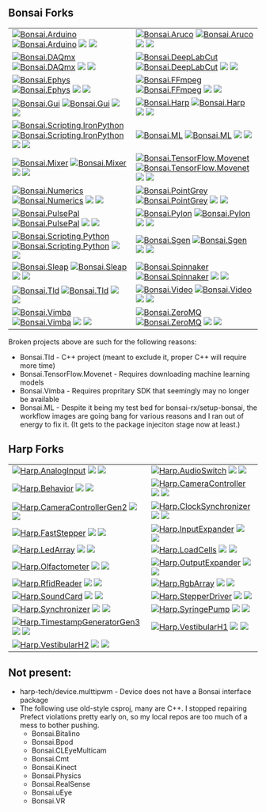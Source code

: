 ## Bonsai Forks

| | |
|-----|-----|
[![Bonsai.Arduino](https://img.shields.io/badge/--blue?logo=nuget)](https://dev.nugettest.org/packages/Bonsai.Arduino) [![Bonsai.Arduino](https://img.shields.io/badge/--1f2328?logo=github)](https://ngrdavid.github.io/arduino) [![](https://img.shields.io/github/pulls/detail/state/bonsai-rx/arduino/4?label=PR)](https://github.com/bonsai-rx/arduino/pull/4) [![](https://github.com/NgrDavid/arduino/actions/workflows/Bonsai.Arduino.yml/badge.svg)](https://github.com/NgrDavid/arduino/actions/workflows/Bonsai.Arduino.yml) | [![Bonsai.Aruco](https://img.shields.io/badge/--blue?logo=nuget)](https://dev.nugettest.org/packages/Bonsai.Aruco) [![Bonsai.Aruco](https://img.shields.io/badge/--1f2328?logo=github)](https://ngrdavid.github.io/aruco) [![](https://img.shields.io/github/pulls/detail/state/bonsai-rx/aruco/2?label=PR)](https://github.com/bonsai-rx/aruco/pull/2) [![](https://github.com/NgrDavid/aruco/actions/workflows/Bonsai.Aruco.yml/badge.svg)](https://github.com/NgrDavid/aruco/actions/workflows/Bonsai.Aruco.yml)
[![Bonsai.DAQmx](https://img.shields.io/badge/--blue?logo=nuget)](https://dev.nugettest.org/packages/Bonsai.DAQmx) [![Bonsai.DAQmx](https://img.shields.io/badge/--1f2328?logo=github)](https://ngrdavid.github.io/daqmx) [![](https://img.shields.io/github/pulls/detail/state/bonsai-rx/daqmx/24?label=PR)](https://github.com/bonsai-rx/daqmx/pull/24) [![](https://github.com/NgrDavid/daqmx/actions/workflows/Bonsai.DAQmx.yml/badge.svg)](https://github.com/NgrDavid/daqmx/actions/workflows/Bonsai.DAQmx.yml) | [![Bonsai.DeepLabCut](https://img.shields.io/badge/--blue?logo=nuget)](https://dev.nugettest.org/packages/Bonsai.DeepLabCut) [![Bonsai.DeepLabCut](https://img.shields.io/badge/--1f2328?logo=github)](https://ngrdavid.github.io/deeplabcut) [![](https://img.shields.io/github/pulls/detail/state/bonsai-rx/deeplabcut/25?label=PR)](https://github.com/bonsai-rx/deeplabcut/pull/25) [![](https://github.com/NgrDavid/deeplabcut/actions/workflows/Bonsai.DeepLabCut.yml/badge.svg)](https://github.com/NgrDavid/deeplabcut/actions/workflows/Bonsai.DeepLabCut.yml)
[![Bonsai.Ephys](https://img.shields.io/badge/--blue?logo=nuget)](https://dev.nugettest.org/packages/Bonsai.Ephys) [![Bonsai.Ephys](https://img.shields.io/badge/--1f2328?logo=github)](https://ngrdavid.github.io/ephys) [![](https://img.shields.io/github/pulls/detail/state/bonsai-rx/ephys/13?label=PR)](https://github.com/bonsai-rx/ephys/pull/13) [![](https://github.com/NgrDavid/ephys/actions/workflows/Bonsai.Ephys.yml/badge.svg)](https://github.com/NgrDavid/ephys/actions/workflows/Bonsai.Ephys.yml) | [![Bonsai.FFmpeg](https://img.shields.io/badge/--blue?logo=nuget)](https://dev.nugettest.org/packages/Bonsai.FFmpeg) [![Bonsai.FFmpeg](https://img.shields.io/badge/--1f2328?logo=github)](https://ngrdavid.github.io/ffmpeg) [![](https://img.shields.io/github/pulls/detail/state/bonsai-rx/ffmpeg/1?label=PR)](https://github.com/bonsai-rx/ffmpeg/pull/1) [![](https://github.com/NgrDavid/ffmpeg/actions/workflows/Bonsai.FFmpeg.yml/badge.svg)](https://github.com/NgrDavid/ffmpeg/actions/workflows/Bonsai.FFmpeg.yml)
[![Bonsai.Gui](https://img.shields.io/badge/--blue?logo=nuget)](https://dev.nugettest.org/packages/Bonsai.Gui) [![Bonsai.Gui](https://img.shields.io/badge/--1f2328?logo=github)](https://ngrdavid.github.io/gui) [![](https://img.shields.io/github/pulls/detail/state/bonsai-rx/gui/43?label=PR)](https://github.com/bonsai-rx/gui/pull/43) [![](https://github.com/NgrDavid/gui/actions/workflows/Bonsai.Gui.yml/badge.svg)](https://github.com/NgrDavid/gui/actions/workflows/Bonsai.Gui.yml) | [![Bonsai.Harp](https://img.shields.io/badge/--blue?logo=nuget)](https://dev.nugettest.org/packages/Bonsai.Harp) [![Bonsai.Harp](https://img.shields.io/badge/--1f2328?logo=github)](https://ngrdavid.github.io/harp) [![](https://img.shields.io/github/pulls/detail/state/bonsai-rx/harp/94?label=PR)](https://github.com/bonsai-rx/harp/pull/94) [![](https://github.com/NgrDavid/harp/actions/workflows/Bonsai.Harp.yml/badge.svg)](https://github.com/NgrDavid/harp/actions/workflows/Bonsai.Harp.yml)
[![Bonsai.Scripting.IronPython](https://img.shields.io/badge/--blue?logo=nuget)](https://dev.nugettest.org/packages/Bonsai.Scripting.IronPython) [![Bonsai.Scripting.IronPython](https://img.shields.io/badge/--1f2328?logo=github)](https://ngrdavid.github.io/ironpython-scripting) [![](https://img.shields.io/github/pulls/detail/state/bonsai-rx/ironpython-scripting/4?label=PR)](https://github.com/bonsai-rx/ironpython-scripting/pull/4) [![](https://github.com/NgrDavid/ironpython-scripting/actions/workflows/Bonsai.Scripting.IronPython.yml/badge.svg)](https://github.com/NgrDavid/ironpython-scripting/actions/workflows/Bonsai.Scripting.IronPython.yml) | [![Bonsai.ML](https://img.shields.io/badge/--blue?logo=nuget)](https://dev.nugettest.org/packages/Bonsai.ML) [![Bonsai.ML](https://img.shields.io/badge/--1f2328?logo=github)](https://ngrdavid.github.io/machinelearning) [![](https://img.shields.io/github/pulls/detail/state/bonsai-rx/machinelearning/56?label=PR)](https://github.com/bonsai-rx/machinelearning/pull/56) [![](https://github.com/NgrDavid/machinelearning/actions/workflows/Bonsai.ML.yml/badge.svg)](https://github.com/NgrDavid/machinelearning/actions/workflows/Bonsai.ML.yml)
[![Bonsai.Mixer](https://img.shields.io/badge/--blue?logo=nuget)](https://dev.nugettest.org/packages/Bonsai.Mixer) [![Bonsai.Mixer](https://img.shields.io/badge/--1f2328?logo=github)](https://ngrdavid.github.io/mixer) [![](https://img.shields.io/github/pulls/detail/state/bonsai-rx/mixer/3?label=PR)](https://github.com/bonsai-rx/mixer/pull/3) [![](https://github.com/NgrDavid/mixer/actions/workflows/Bonsai.Mixer.yml/badge.svg)](https://github.com/NgrDavid/mixer/actions/workflows/Bonsai.Mixer.yml) | [![Bonsai.TensorFlow.Movenet](https://img.shields.io/badge/--blue?logo=nuget)](https://dev.nugettest.org/packages/Bonsai.TensorFlow.Movenet) [![Bonsai.TensorFlow.Movenet](https://img.shields.io/badge/--1f2328?logo=github)](https://ngrdavid.github.io/movenet) [![](https://img.shields.io/github/pulls/detail/state/bonsai-rx/movenet/1?label=PR)](https://github.com/bonsai-rx/movenet/pull/1) [![](https://github.com/NgrDavid/movenet/actions/workflows/Bonsai.TensorFlow.Movenet.yml/badge.svg)](https://github.com/NgrDavid/movenet/actions/workflows/Bonsai.TensorFlow.Movenet.yml)
[![Bonsai.Numerics](https://img.shields.io/badge/--blue?logo=nuget)](https://dev.nugettest.org/packages/Bonsai.Numerics) [![Bonsai.Numerics](https://img.shields.io/badge/--1f2328?logo=github)](https://ngrdavid.github.io/numerics) [![](https://img.shields.io/github/pulls/detail/state/bonsai-rx/numerics/11?label=PR)](https://github.com/bonsai-rx/numerics/pull/11) [![](https://github.com/NgrDavid/numerics/actions/workflows/Bonsai.Numerics.yml/badge.svg)](https://github.com/NgrDavid/numerics/actions/workflows/Bonsai.Numerics.yml) | [![Bonsai.PointGrey](https://img.shields.io/badge/--blue?logo=nuget)](https://dev.nugettest.org/packages/Bonsai.PointGrey) [![Bonsai.PointGrey](https://img.shields.io/badge/--1f2328?logo=github)](https://ngrdavid.github.io/pointgrey) [![](https://img.shields.io/github/pulls/detail/state/bonsai-rx/pointgrey/1?label=PR)](https://github.com/bonsai-rx/pointgrey/pull/1) [![](https://github.com/NgrDavid/pointgrey/actions/workflows/Bonsai.PointGrey.yml/badge.svg)](https://github.com/NgrDavid/pointgrey/actions/workflows/Bonsai.PointGrey.yml)
[![Bonsai.PulsePal](https://img.shields.io/badge/--blue?logo=nuget)](https://dev.nugettest.org/packages/Bonsai.PulsePal) [![Bonsai.PulsePal](https://img.shields.io/badge/--1f2328?logo=github)](https://ngrdavid.github.io/pulsepal) [![](https://img.shields.io/github/pulls/detail/state/bonsai-rx/pulsepal/53?label=PR)](https://github.com/bonsai-rx/pulsepal/pull/53) [![](https://github.com/NgrDavid/pulsepal/actions/workflows/Bonsai.PulsePal.yml/badge.svg)](https://github.com/NgrDavid/pulsepal/actions/workflows/Bonsai.PulsePal.yml) | [![Bonsai.Pylon](https://img.shields.io/badge/--blue?logo=nuget)](https://dev.nugettest.org/packages/Bonsai.Pylon) [![Bonsai.Pylon](https://img.shields.io/badge/--1f2328?logo=github)](https://ngrdavid.github.io/pylon) [![](https://img.shields.io/github/pulls/detail/state/bonsai-rx/pylon/4?label=PR)](https://github.com/bonsai-rx/pylon/pull/4) [![](https://github.com/NgrDavid/pylon/actions/workflows/Bonsai.Pylon.yml/badge.svg)](https://github.com/NgrDavid/pylon/actions/workflows/Bonsai.Pylon.yml)
[![Bonsai.Scripting.Python](https://img.shields.io/badge/--blue?logo=nuget)](https://dev.nugettest.org/packages/Bonsai.Scripting.Python) [![Bonsai.Scripting.Python](https://img.shields.io/badge/--1f2328?logo=github)](https://ngrdavid.github.io/python-scripting) [![](https://img.shields.io/github/pulls/detail/state/bonsai-rx/python-scripting/29?label=PR)](https://github.com/bonsai-rx/python-scripting/pull/29) [![](https://github.com/NgrDavid/python-scripting/actions/workflows/Bonsai.Scripting.Python.yml/badge.svg)](https://github.com/NgrDavid/python-scripting/actions/workflows/Bonsai.Scripting.Python.yml) | [![Bonsai.Sgen](https://img.shields.io/badge/--blue?logo=nuget)](https://dev.nugettest.org/packages/Bonsai.Sgen) [![Bonsai.Sgen](https://img.shields.io/badge/--1f2328?logo=github)](https://ngrdavid.github.io/sgen) [![](https://img.shields.io/github/pulls/detail/state/bonsai-rx/sgen/61?label=PR)](https://github.com/bonsai-rx/sgen/pull/61) [![](https://github.com/NgrDavid/sgen/actions/workflows/Bonsai.Sgen.yml/badge.svg)](https://github.com/NgrDavid/sgen/actions/workflows/Bonsai.Sgen.yml)
[![Bonsai.Sleap](https://img.shields.io/badge/--blue?logo=nuget)](https://dev.nugettest.org/packages/Bonsai.Sleap) [![Bonsai.Sleap](https://img.shields.io/badge/--1f2328?logo=github)](https://ngrdavid.github.io/sleap) [![](https://img.shields.io/github/pulls/detail/state/bonsai-rx/sleap/31?label=PR)](https://github.com/bonsai-rx/sleap/pull/31) [![](https://github.com/NgrDavid/sleap/actions/workflows/Bonsai.Sleap.yml/badge.svg)](https://github.com/NgrDavid/sleap/actions/workflows/Bonsai.Sleap.yml) | [![Bonsai.Spinnaker](https://img.shields.io/badge/--blue?logo=nuget)](https://dev.nugettest.org/packages/Bonsai.Spinnaker) [![Bonsai.Spinnaker](https://img.shields.io/badge/--1f2328?logo=github)](https://ngrdavid.github.io/spinnaker) [![](https://img.shields.io/github/pulls/detail/state/bonsai-rx/spinnaker/14?label=PR)](https://github.com/bonsai-rx/spinnaker/pull/14) [![](https://github.com/NgrDavid/spinnaker/actions/workflows/Bonsai.Spinnaker.yml/badge.svg)](https://github.com/NgrDavid/spinnaker/actions/workflows/Bonsai.Spinnaker.yml)
[![Bonsai.Tld](https://img.shields.io/badge/--blue?logo=nuget)](https://dev.nugettest.org/packages/Bonsai.Tld) [![Bonsai.Tld](https://img.shields.io/badge/--1f2328?logo=github)](https://ngrdavid.github.io/tld) [![](https://img.shields.io/github/pulls/detail/state/bonsai-rx/tld/2?label=PR)](https://github.com/bonsai-rx/tld/pull/2) [![](https://github.com/NgrDavid/tld/actions/workflows/Bonsai.Tld.yml/badge.svg)](https://github.com/NgrDavid/tld/actions/workflows/Bonsai.Tld.yml) | [![Bonsai.Video](https://img.shields.io/badge/--blue?logo=nuget)](https://dev.nugettest.org/packages/Bonsai.Video) [![Bonsai.Video](https://img.shields.io/badge/--1f2328?logo=github)](https://ngrdavid.github.io/video) [![](https://img.shields.io/github/pulls/detail/state/bonsai-rx/video/3?label=PR)](https://github.com/bonsai-rx/video/pull/3) [![](https://github.com/NgrDavid/video/actions/workflows/Bonsai.Video.yml/badge.svg)](https://github.com/NgrDavid/video/actions/workflows/Bonsai.Video.yml)
[![Bonsai.Vimba](https://img.shields.io/badge/--blue?logo=nuget)](https://dev.nugettest.org/packages/Bonsai.Vimba) [![Bonsai.Vimba](https://img.shields.io/badge/--1f2328?logo=github)](https://ngrdavid.github.io/vimba) [![](https://img.shields.io/github/pulls/detail/state/bonsai-rx/vimba/3?label=PR)](https://github.com/bonsai-rx/vimba/pull/3) [![](https://github.com/NgrDavid/vimba/actions/workflows/Bonsai.Vimba.yml/badge.svg)](https://github.com/NgrDavid/vimba/actions/workflows/Bonsai.Vimba.yml) | [![Bonsai.ZeroMQ](https://img.shields.io/badge/--blue?logo=nuget)](https://dev.nugettest.org/packages/Bonsai.ZeroMQ) [![Bonsai.ZeroMQ](https://img.shields.io/badge/--1f2328?logo=github)](https://ngrdavid.github.io/zeromq) [![](https://img.shields.io/github/pulls/detail/state/bonsai-rx/zeromq/26?label=PR)](https://github.com/bonsai-rx/zeromq/pull/26) [![](https://github.com/NgrDavid/zeromq/actions/workflows/Bonsai.ZeroMQ.yml/badge.svg)](https://github.com/NgrDavid/zeromq/actions/workflows/Bonsai.ZeroMQ.yml)

Broken projects above are such for the following reasons:

* Bonsai.Tld - C++ project (meant to exclude it, proper C++ will require more time)
* Bonsai.TensorFlow.Movenet - Requires downloading machine learning models
* Bonsai.Vimba - Requires propritary SDK that seemingly may no longer be available
* Bonsai.ML - Despite it being my test bed for bonsai-rx/setup-bonsai, the workflow images are going bang for various reasons and I ran out of energy to fix it. (It gets to the package injeciton stage now at least.)

## Harp Forks

| | |
|-----|-----|
[![Harp.AnalogInput](https://img.shields.io/badge/--blue?logo=nuget)](https://dev.nugettest.org/packages/Harp.AnalogInput) [![](https://img.shields.io/github/pulls/detail/state/harp-tech/device.analoginput/12?label=PR)](https://github.com/harp-tech/device.analoginput/pull/12) [![](https://github.com/NgrDavid/device.analoginput/actions/workflows/Harp.AnalogInput.yml/badge.svg)](https://github.com/NgrDavid/device.analoginput/actions/workflows/Harp.AnalogInput.yml) | [![Harp.AudioSwitch](https://img.shields.io/badge/--blue?logo=nuget)](https://dev.nugettest.org/packages/Harp.AudioSwitch) [![](https://img.shields.io/github/pulls/detail/state/harp-tech/device.audioswitch/9?label=PR)](https://github.com/harp-tech/device.audioswitch/pull/9) [![](https://github.com/NgrDavid/device.audioswitch/actions/workflows/Harp.AudioSwitch.yml/badge.svg)](https://github.com/NgrDavid/device.audioswitch/actions/workflows/Harp.AudioSwitch.yml)
[![Harp.Behavior](https://img.shields.io/badge/--blue?logo=nuget)](https://dev.nugettest.org/packages/Harp.Behavior) [![](https://img.shields.io/github/pulls/detail/state/harp-tech/device.behavior/26?label=PR)](https://github.com/harp-tech/device.behavior/pull/26) [![](https://github.com/NgrDavid/device.behavior/actions/workflows/Harp.Behavior.yml/badge.svg)](https://github.com/NgrDavid/device.behavior/actions/workflows/Harp.Behavior.yml) | [![Harp.CameraController](https://img.shields.io/badge/--blue?logo=nuget)](https://dev.nugettest.org/packages/Harp.CameraController) [![](https://img.shields.io/github/pulls/detail/state/harp-tech/device.cameracontroller/6?label=PR)](https://github.com/harp-tech/device.cameracontroller/pull/6) [![](https://github.com/NgrDavid/device.cameracontroller/actions/workflows/Harp.CameraController.yml/badge.svg)](https://github.com/NgrDavid/device.cameracontroller/actions/workflows/Harp.CameraController.yml)
[![Harp.CameraControllerGen2](https://img.shields.io/badge/--blue?logo=nuget)](https://dev.nugettest.org/packages/Harp.CameraControllerGen2) [![](https://img.shields.io/github/pulls/detail/state/harp-tech/device.cameracontrollergen2/7?label=PR)](https://github.com/harp-tech/device.cameracontrollergen2/pull/7) [![](https://github.com/NgrDavid/device.cameracontrollergen2/actions/workflows/Harp.CameraControllerGen2.yml/badge.svg)](https://github.com/NgrDavid/device.cameracontrollergen2/actions/workflows/Harp.CameraControllerGen2.yml) | [![Harp.ClockSynchronizer](https://img.shields.io/badge/--blue?logo=nuget)](https://dev.nugettest.org/packages/Harp.ClockSynchronizer) [![](https://img.shields.io/github/pulls/detail/state/harp-tech/device.clocksynchronizer/5?label=PR)](https://github.com/harp-tech/device.clocksynchronizer/pull/5) [![](https://github.com/NgrDavid/device.clocksynchronizer/actions/workflows/Harp.ClockSynchronizer.yml/badge.svg)](https://github.com/NgrDavid/device.clocksynchronizer/actions/workflows/Harp.ClockSynchronizer.yml)
[![Harp.FastStepper](https://img.shields.io/badge/--blue?logo=nuget)](https://dev.nugettest.org/packages/Harp.FastStepper) [![](https://img.shields.io/github/pulls/detail/state/harp-tech/device.faststepper/2?label=PR)](https://github.com/harp-tech/device.faststepper/pull/2) [![](https://github.com/NgrDavid/device.faststepper/actions/workflows/Harp.FastStepper.yml/badge.svg)](https://github.com/NgrDavid/device.faststepper/actions/workflows/Harp.FastStepper.yml) | [![Harp.InputExpander](https://img.shields.io/badge/--blue?logo=nuget)](https://dev.nugettest.org/packages/Harp.InputExpander) [![](https://img.shields.io/github/pulls/detail/state/harp-tech/device.inputexpander/8?label=PR)](https://github.com/harp-tech/device.inputexpander/pull/8) [![](https://github.com/NgrDavid/device.inputexpander/actions/workflows/Harp.InputExpander.yml/badge.svg)](https://github.com/NgrDavid/device.inputexpander/actions/workflows/Harp.InputExpander.yml)
[![Harp.LedArray](https://img.shields.io/badge/--blue?logo=nuget)](https://dev.nugettest.org/packages/Harp.LedArray) [![](https://img.shields.io/github/pulls/detail/state/harp-tech/device.ledarray/12?label=PR)](https://github.com/harp-tech/device.ledarray/pull/12) [![](https://github.com/NgrDavid/device.ledarray/actions/workflows/Harp.LedArray.yml/badge.svg)](https://github.com/NgrDavid/device.ledarray/actions/workflows/Harp.LedArray.yml) | [![Harp.LoadCells](https://img.shields.io/badge/--blue?logo=nuget)](https://dev.nugettest.org/packages/Harp.LoadCells) [![](https://img.shields.io/github/pulls/detail/state/harp-tech/device.loadcells/7?label=PR)](https://github.com/harp-tech/device.loadcells/pull/7) [![](https://github.com/NgrDavid/device.loadcells/actions/workflows/Harp.LoadCells.yml/badge.svg)](https://github.com/NgrDavid/device.loadcells/actions/workflows/Harp.LoadCells.yml)
[![Harp.Olfactometer](https://img.shields.io/badge/--blue?logo=nuget)](https://dev.nugettest.org/packages/Harp.Olfactometer) [![](https://img.shields.io/github/pulls/detail/state/harp-tech/device.olfactometer/26?label=PR)](https://github.com/harp-tech/device.olfactometer/pull/26) [![](https://github.com/NgrDavid/device.olfactometer/actions/workflows/Harp.Olfactometer.yml/badge.svg)](https://github.com/NgrDavid/device.olfactometer/actions/workflows/Harp.Olfactometer.yml) | [![Harp.OutputExpander](https://img.shields.io/badge/--blue?logo=nuget)](https://dev.nugettest.org/packages/Harp.OutputExpander) [![](https://img.shields.io/github/pulls/detail/state/harp-tech/device.outputexpander/17?label=PR)](https://github.com/harp-tech/device.outputexpander/pull/17) [![](https://github.com/NgrDavid/device.outputexpander/actions/workflows/Harp.OutputExpander.yml/badge.svg)](https://github.com/NgrDavid/device.outputexpander/actions/workflows/Harp.OutputExpander.yml)
[![Harp.RfidReader](https://img.shields.io/badge/--blue?logo=nuget)](https://dev.nugettest.org/packages/Harp.RfidReader) [![](https://img.shields.io/github/pulls/detail/state/harp-tech/device.rfidreader/9?label=PR)](https://github.com/harp-tech/device.rfidreader/pull/9) [![](https://github.com/NgrDavid/device.rfidreader/actions/workflows/Harp.RfidReader.yml/badge.svg)](https://github.com/NgrDavid/device.rfidreader/actions/workflows/Harp.RfidReader.yml) | [![Harp.RgbArray](https://img.shields.io/badge/--blue?logo=nuget)](https://dev.nugettest.org/packages/Harp.RgbArray) [![](https://img.shields.io/github/pulls/detail/state/harp-tech/device.rgbarray/7?label=PR)](https://github.com/harp-tech/device.rgbarray/pull/7) [![](https://github.com/NgrDavid/device.rgbarray/actions/workflows/Harp.RgbArray.yml/badge.svg)](https://github.com/NgrDavid/device.rgbarray/actions/workflows/Harp.RgbArray.yml)
[![Harp.SoundCard](https://img.shields.io/badge/--blue?logo=nuget)](https://dev.nugettest.org/packages/Harp.SoundCard) [![](https://img.shields.io/github/pulls/detail/state/harp-tech/device.soundcard/24?label=PR)](https://github.com/harp-tech/device.soundcard/pull/24) [![](https://github.com/NgrDavid/device.soundcard/actions/workflows/Harp.SoundCard.yml/badge.svg)](https://github.com/NgrDavid/device.soundcard/actions/workflows/Harp.SoundCard.yml) | [![Harp.StepperDriver](https://img.shields.io/badge/--blue?logo=nuget)](https://dev.nugettest.org/packages/Harp.StepperDriver) [![](https://img.shields.io/github/pulls/detail/state/harp-tech/device.stepperdriver/35?label=PR)](https://github.com/harp-tech/device.stepperdriver/pull/35) [![](https://github.com/NgrDavid/device.stepperdriver/actions/workflows/Harp.StepperDriver.yml/badge.svg)](https://github.com/NgrDavid/device.stepperdriver/actions/workflows/Harp.StepperDriver.yml)
[![Harp.Synchronizer](https://img.shields.io/badge/--blue?logo=nuget)](https://dev.nugettest.org/packages/Harp.Synchronizer) [![](https://img.shields.io/github/pulls/detail/state/harp-tech/device.synchronizer/11?label=PR)](https://github.com/harp-tech/device.synchronizer/pull/11) [![](https://github.com/NgrDavid/device.synchronizer/actions/workflows/Harp.Synchronizer.yml/badge.svg)](https://github.com/NgrDavid/device.synchronizer/actions/workflows/Harp.Synchronizer.yml) | [![Harp.SyringePump](https://img.shields.io/badge/--blue?logo=nuget)](https://dev.nugettest.org/packages/Harp.SyringePump) [![](https://img.shields.io/github/pulls/detail/state/harp-tech/device.syringepump/13?label=PR)](https://github.com/harp-tech/device.syringepump/pull/13) [![](https://github.com/NgrDavid/device.syringepump/actions/workflows/Harp.SyringePump.yml/badge.svg)](https://github.com/NgrDavid/device.syringepump/actions/workflows/Harp.SyringePump.yml)
[![Harp.TimestampGeneratorGen3](https://img.shields.io/badge/--blue?logo=nuget)](https://dev.nugettest.org/packages/Harp.TimestampGeneratorGen3) [![](https://img.shields.io/github/pulls/detail/state/harp-tech/device.timestampgeneratorgen3/12?label=PR)](https://github.com/harp-tech/device.timestampgeneratorgen3/pull/12) [![](https://github.com/NgrDavid/device.timestampgeneratorgen3/actions/workflows/Harp.TimestampGeneratorGen3.yml/badge.svg)](https://github.com/NgrDavid/device.timestampgeneratorgen3/actions/workflows/Harp.TimestampGeneratorGen3.yml) | [![Harp.VestibularH1](https://img.shields.io/badge/--blue?logo=nuget)](https://dev.nugettest.org/packages/Harp.VestibularH1) [![](https://img.shields.io/github/pulls/detail/state/harp-tech/device.vestibularH1/11?label=PR)](https://github.com/harp-tech/device.vestibularH1/pull/11) [![](https://github.com/NgrDavid/device.vestibularH1/actions/workflows/Harp.VestibularH1.yml/badge.svg)](https://github.com/NgrDavid/device.vestibularH1/actions/workflows/Harp.VestibularH1.yml)
[![Harp.VestibularH2](https://img.shields.io/badge/--blue?logo=nuget)](https://dev.nugettest.org/packages/Harp.VestibularH2) [![](https://img.shields.io/github/pulls/detail/state/harp-tech/device.vestibularH2/17?label=PR)](https://github.com/harp-tech/device.vestibularH2/pull/17) [![](https://github.com/NgrDavid/device.vestibularH2/actions/workflows/Harp.VestibularH2.yml/badge.svg)](https://github.com/NgrDavid/device.vestibularH2/actions/workflows/Harp.VestibularH2.yml) |

## Not present:

* harp-tech/device.multtipwm - Device does not have a Bonsai interface package
* The following use old-style csproj, many are C++. I stopped repairing Prefect violations pretty early on, so my local repos are too much of a mess to bother pushing.
    * Bonsai.Bitalino
    * Bonsai.Bpod
    * Bonsai.CLEyeMulticam
    * Bonsai.Cmt
    * Bonsai.Kinect
    * Bonsai.Physics
    * Bonsai.RealSense
    * Bonsai.uEye
    * Bonsai.VR
